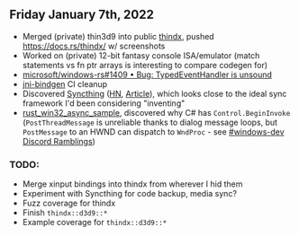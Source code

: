 ## Friday January 7th, 2022
*   Merged (private) thin3d9 into public [thindx](https://github.com/MaulingMonkey/thindx), pushed <https://docs.rs/thindx/> w/ screenshots
*   Worked on (private) 12-bit fantasy console ISA/emulator (match statements vs fn ptr arrays is interesting to compare codegen for)
*   [microsoft/windows-rs#1409 • Bug: TypedEventHandler is unsound](https://github.com/microsoft/windows-rs/issues/1409)
*   [jni-bindgen](https://github.com/MaulingMonkey/jni-bindgen) CI cleanup
*   Discovered [Syncthing](https://syncthing.net/) \([HN](https://news.ycombinator.com/item?id=29837696), [Article](https://tonsky.me/blog/syncthing/)\),
    which looks close to the ideal sync framework I'd been considering "inventing"
*   [rust_win32_async_sample](https://github.com/MaulingMonkey/rust_win32_async_sample/blob/master/src/main.rs), discovered why C# has `Control.BeginInvoke`
    \(`PostThreadMessage`  is unreliable thanks to dialog message loops, but `PostMessage` to an HWND can dispatch to `WndProc` - see [#windows-dev Discord Ramblings](https://discord.com/channels/273534239310479360/583054410670669833/928069858682355733)\)

### TODO:
*   Merge xinput bindings into thindx from wherever I hid them
*   Experiment with Syncthing for code backup, media sync?
*   Fuzz coverage for thindx
*   Finish `thindx::d3d9::*`
*   Example coverage for `thindx::d3d9::*`
